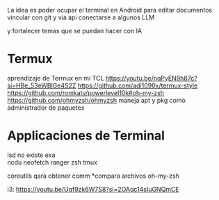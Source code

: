 La idea es poder ocupar el terminal en Android para editar documentos
vincular con git
y via api conectarse a algunos LLM

y fortalecer temas que se puedan hacer con IA 


# Termux
aprendizaje de Termux en mi TCL 
https://youtu.be/nqPyEN9h87c?si=HBe_53eWBlGe4S2Z 
https://github.com/adi1090x/termux-style 
https://github.com/romkatv/powerlevel10k#oh-my-zsh 
https://github.com/ohmyzsh/ohmyzsh
maneja apt y pkg como administrador de paquetes

# Applicaciones de Terminal 
lsd no existe exa  
ncdu 
neofetch 
ranger 
zsh 
tmux 


coreutils qara obtener comm *compara archivos
oh-my-zsh

i3: https://youtu.be/Uqf9zk6W7S8?si=2OAqc14sIuGNQmCE
